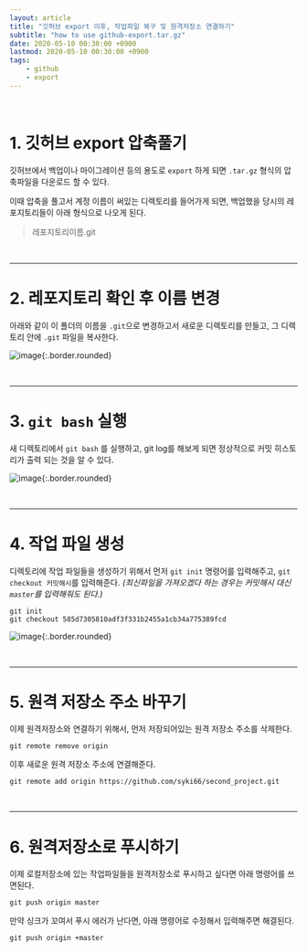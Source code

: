 ```yaml
---
layout: article
title: "깃허브 export 이후, 작업파일 복구 및 원격저장소 연결하기"
subtitle: "how to use github-export.tar.gz"
date: 2020-05-10 00:30:00 +0900
lastmod: 2020-05-10 00:30:00 +0900
tags: 
    - github
    - export
---
```


<br>

# 1. 깃허브 export 압축풀기

깃허브에서 백업이나 마이그레이션 등의 용도로 `export` 하게 되면 `.tar.gz` 형식의 압축파일을 다운로드 할 수 있다.

이때 압축을 풀고서 계정 이름이 써있는 디렉토리를 들어가게 되면, 백업했을 당시의 레포지토리들이 아래 형식으로 나오게 된다.

> 레포지토리이름.git

<br>

---

# 2. 레포지토리 확인 후 이름 변경

아래와 같이 이 폴더의 이름을 `.git`으로 변경하고서 새로운 디렉토리를 만들고, 그 디렉토리 안에 `.git` 파일을 복사한다.

![image](https://user-images.githubusercontent.com/59393359/81478176-97cf2800-9256-11ea-9522-bea0270b7f75.png){:.border.rounded}

<br>

---

# 3. `git bash` 실행

새 디렉토리에서 `git bash` 를 실행하고, git log를 해보게 되면 정상적으로 커밋 히스토리가 출력 되는 것을 알 수 있다.

![image](https://user-images.githubusercontent.com/59393359/81478301-58550b80-9257-11ea-9f82-5a4c943f3f99.png){:.border.rounded}

<br>

---

# 4. 작업 파일 생성

디렉토리에 작업 파일들을 생성하기 위해서 먼저 `git init` 명령어를 입력해주고, `git checkout 커밋해시`를 입력해준다. *(최신파일을 가져오겠다 하는 경우는 커밋해시 대신 `master`를 입력해줘도 된다.)*

```
git init
git checkout 585d7305810adf3f331b2455a1cb34a775389fcd
```

![image](https://user-images.githubusercontent.com/59393359/81478417-4758ca00-9258-11ea-8455-3032c1f33374.png){:.border.rounded}

<br>

---

# 5. 원격 저장소 주소 바꾸기

이제 원격저장소와 연결하기 위해서, 먼저 저장되어있는 원격 저장소 주소를 삭제한다.

```
git remote remove origin
```

이후 새로운 원격 저장소 주소에 연결해준다.

```
git remote add origin https://github.com/syki66/second_project.git
```

<br>

---

# 6. 원격저장소로 푸시하기

이제 로컬저장소에 있는 작업파일들을 원격저장소로 푸시하고 싶다면 아래 명령어를 쓰면된다.

```
git push origin master
```

만약 싱크가 꼬여서 푸시 에러가 난다면, 아래 명령어로 수정해서 입력해주면 해결된다.

```
git push origin +master
```

<br><br><br><br>